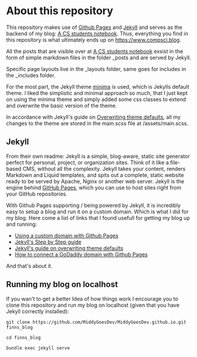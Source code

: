 # About this repository

This repository makes use of [Github Pages](https://pages.github.com) and [Jekyll](https://jekyllrb.com/) and serves as the backend of my blog: [A CS students notebook](https://www.compsci.blog). Thus, everything you find in this repository is what ultimately ends up on https://www.compsci.blog. 

All the posts that are visible over at [A CS students notebook](https://www.compsci.blog) exsist in the form of simple markdown files in the folder _posts and are served by Jekyll. 

Specific page layouts live in the _layouts folder, same goes for includes in the _includes folder. 

For the most part, the Jekyll theme [minima](https://github.com/jekyll/minima) is used, which is Jekylls default theme. I liked the simplistic and minimal approach so much, that I just kept on using the minima theme and simply added some css classes to extend and overwrite the basic version of the theme. 

In accordance with Jekyll's guide on [Overwriting theme defaults](https://jekyllrb.com/docs/themes/#overriding-theme-defaults), all my changes to the theme are stored in the main.scss file at /assets/main.scss. 



## Jekyll

From their own readme:
Jekyll is a simple, blog-aware, static site generator perfect for personal, project, or organization sites. Think of it like a file-based CMS, without all the complexity. Jekyll takes your content, renders Markdown and Liquid templates, and spits out a complete, static website ready to be served by Apache, Nginx or another web server. Jekyll is the engine behind [GitHub Pages](https://pages.github.com/), which you can use to host sites right from your GitHub repositories.

With Github Pages supporting / being powered by Jekyll, it is incredibly easy to setup a blog and run it on a custom domain. Which is what I did for my blog. Here come a list of links that I found usefull for getting my blog up and running:

+ [Using a custom domain with Github Pages](https://help.github.com/en/articles/about-custom-domains-and-github-pages)
+ [Jekyll's Step by Step guide](https://jekyllrb.com/docs/step-by-step/01-setup/)
+ [Jekyll's guide on overwriting theme defaults](https://jekyllrb.com/docs/themes/#overriding-theme-defaults)
+ [How to connect a GoDaddy domain with Github Pages](https://hackernoon.com/how-to-set-up-godaddy-domain-with-github-pages-a9300366c7b)

And that's about it.



## Running my blog on localhost

If you wan't to get a better Idea of how things work I encourage you to clone this repository and run my blog on localhost (given that you have Jekyll correctly installed):

```
git clone https://github.com/MiddyGoesDev/MiddyGoesDev.github.io.git finns_blog
```

```
cd finns_blog
```

```
bundle exec jekyll serve
```

